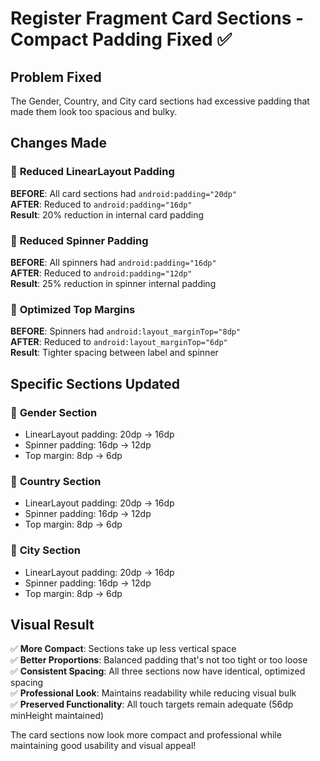 # Register Fragment Card Sections - Compact Padding Fixed ✅

## Problem Fixed
The Gender, Country, and City card sections had excessive padding that made them look too spacious and bulky.

## Changes Made

### 📏 **Reduced LinearLayout Padding**
**BEFORE**: All card sections had `android:padding="20dp"`  
**AFTER**: Reduced to `android:padding="16dp"`  
**Result**: 20% reduction in internal card padding

### 📏 **Reduced Spinner Padding** 
**BEFORE**: All spinners had `android:padding="16dp"`  
**AFTER**: Reduced to `android:padding="12dp"`  
**Result**: 25% reduction in spinner internal padding

### 📏 **Optimized Top Margins**
**BEFORE**: Spinners had `android:layout_marginTop="8dp"`  
**AFTER**: Reduced to `android:layout_marginTop="6dp"`  
**Result**: Tighter spacing between label and spinner

## Specific Sections Updated

### 🔧 **Gender Section**
- LinearLayout padding: 20dp → 16dp
- Spinner padding: 16dp → 12dp
- Top margin: 8dp → 6dp

### 🔧 **Country Section**
- LinearLayout padding: 20dp → 16dp
- Spinner padding: 16dp → 12dp
- Top margin: 8dp → 6dp

### 🔧 **City Section**
- LinearLayout padding: 20dp → 16dp
- Spinner padding: 16dp → 12dp
- Top margin: 8dp → 6dp

## Visual Result
✅ **More Compact**: Sections take up less vertical space  
✅ **Better Proportions**: Balanced padding that's not too tight or too loose  
✅ **Consistent Spacing**: All three sections now have identical, optimized spacing  
✅ **Professional Look**: Maintains readability while reducing visual bulk  
✅ **Preserved Functionality**: All touch targets remain adequate (56dp minHeight maintained)

The card sections now look more compact and professional while maintaining good usability and visual appeal!
